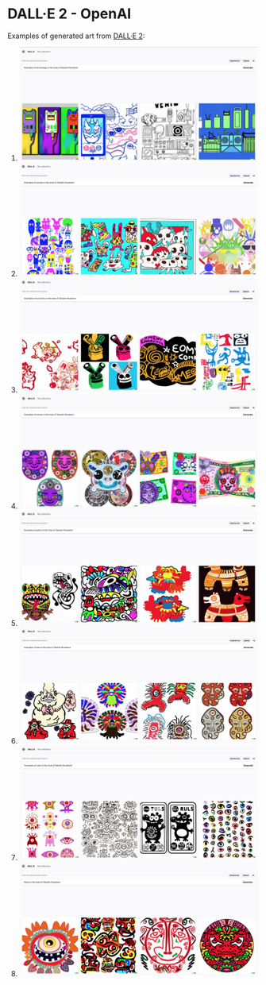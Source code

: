 # DALL·E 2 - OpenAI

Examples of generated art from [DALL·E 2](https://openai.com/dall-e-2/):

1. ![](img/dalle2/comp/examples_of_technology_in_the_style_of_Takashi_Murakami.jpg)
2. ![](img/dalle2/comp/examples_of_society_in_the_style_of_Takashi_Murakami.jpg)
3. ![](img/dalle2/comp/examples_of_economy_in_the_style_of_Takashi_Murakami.jpg)
4. ![](img/dalle2/comp/examples_of_money_in_the_style_of_Takashi_Murakami.jpg)
5. ![](img/dalle2/comp/examples_of_policy_in_the_style_of_Takashi_Murakami.jpg)
6. ![](img/dalle2/comp/examples_of_law_in_the_style_of_Takashi_Murakami.jpg)
7. ![](img/dalle2/comp/examples_of_rules_in_the_style_of_Takashi_Murakami.jpg)
8. ![](img/dalle2/comp/rules_in_the_style_of_Takashi_Murakami.jpg)
